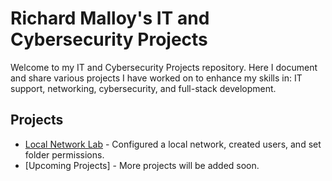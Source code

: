 # Richard Malloy's IT and Cybersecurity Projects

Welcome to my IT and Cybersecurity Projects repository. 
Here I document and share various projects I have worked on to enhance my skills in:
  IT support, networking, cybersecurity, and full-stack development.

## Projects

- [Local Network Lab](/Local-Network-Lab) - Configured a local network, created users, and set folder permissions.
- [Upcoming Projects] - More projects will be added soon.
